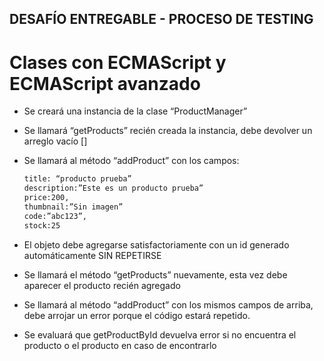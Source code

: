 ## DESAFÍO ENTREGABLE - PROCESO DE TESTING

# Clases con ECMAScript y ECMAScript avanzado
- Se creará una instancia de la clase “ProductManager”
- Se llamará “getProducts” recién creada la instancia,  debe devolver un arreglo vacío []
- Se llamará al método “addProduct” con los campos:

    ```bash
    title: “producto prueba”
    description:”Este es un producto prueba”
    price:200,
    thumbnail:”Sin imagen”
    code:”abc123”,
    stock:25
    ```
    
- El objeto debe agregarse satisfactoriamente con un id generado automáticamente SIN REPETIRSE
- Se llamará el método “getProducts” nuevamente, esta vez debe aparecer el producto recién agregado
- Se llamará al método “addProduct” con los mismos campos de arriba, debe arrojar un error porque el código estará repetido.
- Se evaluará que getProductById devuelva error si no encuentra el producto o el producto en caso de encontrarlo
